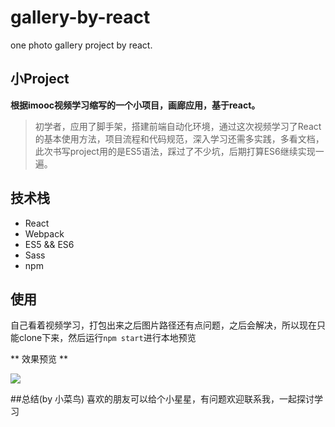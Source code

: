 # gallery-by-react
one photo gallery project by react.
## 小Project
**根据imooc视频学习缩写的一个小项目，画廊应用，基于react。**
> 初学者，应用了脚手架，搭建前端自动化环境，通过这次视频学习了React的基本使用方法，项目流程和代码规范，深入学习还需多实践，多看文档，此次书写project用的是ES5语法，踩过了不少坑，后期打算ES6继续实现一遍。

## 技术栈
* React
* Webpack
* ES5 && ES6
* Sass
* npm

## 使用
自己看着视频学习，打包出来之后图片路径还有点问题，之后会解决，所以现在只能clone下来，然后运行`npm start`进行本地预览

** 效果预览 **

![](http://oc1gyfe6q.qnssl.com/public/16-11-15/77988048.jpg)

##总结(by 小菜鸟)
喜欢的朋友可以给个小星星，有问题欢迎联系我，一起探讨学习
